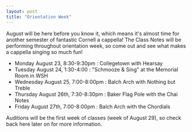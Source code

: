 ```yaml
---
layout: post
title: "Orientation Week"
---
```


August will be here before you know it, which means it's almost time for another semester
of fantastic Cornell a cappella! The Class Notes will be performing throughout orientation
week, so come out and see what makes a cappella singing so much fun!

* Monday August 23, 8:30-9:30pm : Collegetown with Hearsay
* Tuesday August 24, 1:30-4:00 : "Schmooze & Sing" at the Memorial Room in WSH
* Wednesday August 25, 7:00-8:00pm : Balch Arch with Nothing but Treble
* Thursday August 26th, 7:30-8:30pm : Baker Flag Pole with the Chai Notes
* Friday August 27th, 7:00-8:00pm : Balch Arch with the Chordials

Auditions will be the first week of classes (week of August 29), so check back here later
on for more information.

